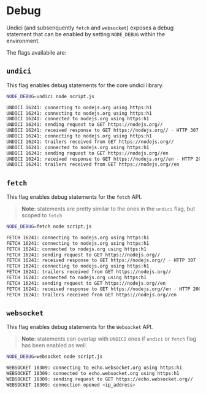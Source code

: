 # Debug

Undici (and subsenquently `fetch` and `websocket`) exposes a debug statement that can be enabled by
setting `NODE_DEBUG` within the environment.

The flags availabile are:

## `undici`

This flag enables debug statements for the core undici library.

```sh
NODE_DEBUG=undici node script.js

UNDICI 16241: connecting to nodejs.org using https:h1
UNDICI 16241: connecting to nodejs.org using https:h1
UNDICI 16241: connected to nodejs.org using https:h1
UNDICI 16241: sending request to GET https://nodejs.org//
UNDICI 16241: received response to GET https://nodejs.org// - HTTP 307
UNDICI 16241: connecting to nodejs.org using https:h1
UNDICI 16241: trailers received from GET https://nodejs.org//
UNDICI 16241: connected to nodejs.org using https:h1
UNDICI 16241: sending request to GET https://nodejs.org//en
UNDICI 16241: received response to GET https://nodejs.org//en - HTTP 200
UNDICI 16241: trailers received from GET https://nodejs.org//en
```

## `fetch`

This flag enables debug statements for the `fetch` API.

> **Note**: statements are pretty similar to the ones in the `undici` flag, but scoped to `fetch`

```sh
NODE_DEBUG=fetch node script.js

FETCH 16241: connecting to nodejs.org using https:h1
FETCH 16241: connecting to nodejs.org using https:h1
FETCH 16241: connected to nodejs.org using https:h1
FETCH 16241: sending request to GET https://nodejs.org//
FETCH 16241: received response to GET https://nodejs.org// - HTTP 307
FETCH 16241: connecting to nodejs.org using https:h1
FETCH 16241: trailers received from GET https://nodejs.org//
FETCH 16241: connected to nodejs.org using https:h1
FETCH 16241: sending request to GET https://nodejs.org//en
FETCH 16241: received response to GET https://nodejs.org//en - HTTP 200
FETCH 16241: trailers received from GET https://nodejs.org//en
```

## `websocket`

This flag enables debug statements for the `Websocket` API.

> **Note**: statements can overlap with `UNDICI` ones if `undici` or `fetch` flag has been enabled
> as well.

```sh
NODE_DEBUG=websocket node script.js

WEBSOCKET 18309: connecting to echo.websocket.org using https:h1
WEBSOCKET 18309: connected to echo.websocket.org using https:h1
WEBSOCKET 18309: sending request to GET https://echo.websocket.org//
WEBSOCKET 18309: connection opened <ip_address>
```
